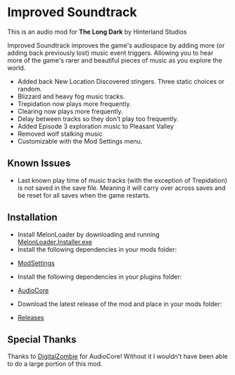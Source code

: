 # Improved Soundtrack

This is an audio mod for **The Long Dark** by Hinterland Studios

Improved Soundtrack improves the game's audiospace by adding more (or adding back previously lost) music event triggers. Allowing you to hear more of the game's rarer and beautiful pieces of music as you explore the world.

* Added back New Location Discovered stingers. Three static choices or random.
* Blizzard and heavy fog music tracks. 
* Trepidation now plays more frequently.
* Clearing now plays more frequently.
* Delay between tracks so they don't play too frequently.
* Added Episode 3 exploration music to Pleasant Valley
* Removed wolf stalking music
* Customizable with the Mod Settings menu.

## Known Issues

* Last known play time of music tracks (with the exception of Trepidation) is not saved in the save file. Meaning it will carry over across saves and be reset for all saves when the game restarts.

## Installation

* Install MelonLoader by downloading and running [MelonLoader.Installer.exe](https://github.com/HerpDerpinstine/MelonLoader/releases/latest/download/MelonLoader.Installer.exe)
* Install the following dependencies in your mods folder: 

- [ModSettings](https://github.com/zeobviouslyfakeacc/ModSettings/releases/latest)

* Install the following dependencies in your plugins folder:

- [AudioCore](https://github.com/DigitalzombieTLD/AudioCore/releases/tag/1.0)

* Download the latest release of the mod and place in your mods folder:

- [Releases](https://github.com/Fuar11/ImprovedSoundtrack/releases)

## Special Thanks

Thanks to [DigitalZombie]("https://github.com/DigitalzombieTLD) for AudioCore! Without it I wouldn't have been able to do a large portion of this mod.

